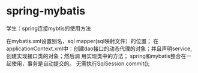 # spring-mybatis
学生：spring连接mybtis的使用方法

在mybatis.xml设置别名，sql mapper(sql映射文件）的位置；
在applicationContext.xml中：创建dao接口的动态代理的对象；并且声明service,创建实现接口类的对象；然后调
用实现类中的方法；
spring和mybatis整合在一起使用，事务是自动提交的。 无需执行SqlSession.commit();
